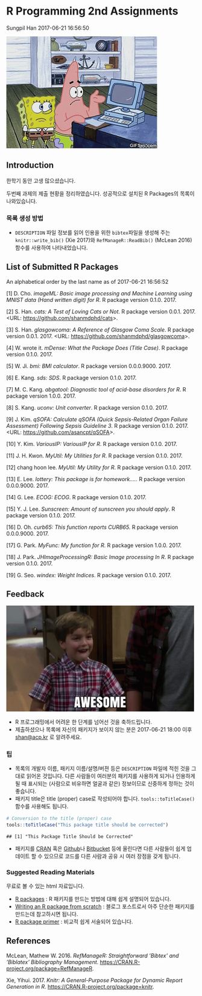 R Programming 2nd Assignments
================
Sungpil Han
2017-06-21 16:56:50

![](gif/program.gif)

Introduction
------------

한학기 동안 고생 많으셨습니다.

두번째 과제의 제출 현황을 정리하였습니다. 성공적으로 설치된 R Packages의 목록이 나와있습니다.

### 목록 생성 방법

-   `DESCRIPTION` 파일 정보를 읽어 인용을 위한 `bibtex`파일을 생성해 주는 `knitr::write_bib()` (Xie 2017)와 `RefManageR::ReadBib()` (McLean 2016) 함수를 사용하여 나타내었습니다.

List of Submitted R Packages
----------------------------

An alphabetical order by the last name as of 2017-06-21 16:56:52

\[1\] D. Cho. *imageML: Basic image processing and Machine Learning using MNIST data (Hand written digit) for R*. R package version 0.1.0. 2017.

\[2\] S. Han. *cats: A Test of Loving Cats or Not*. R package version 0.0.1. 2017. &lt;URL: <https://github.com/shanmdphd/cats>&gt;.

\[3\] S. Han. *glasgowcoma: A Reference of Glasgow Coma Scale*. R package version 0.0.1. 2017. &lt;URL: <https://github.com/shanmdphd/glasgowcoma>&gt;.

\[4\] W. wrote it. *mDense: What the Package Does (Title Case)*. R package version 0.1.0. 2017.

\[5\] W. Ji. *bmi: BMI calculator*. R package version 0.0.0.9000. 2017.

\[6\] E. Kang. *sds: SDS*. R package version 0.1.0. 2017.

\[7\] M. C. Kang. *abgatool: Diagnostic tool of acid-base disorders for R*. R package version 1.0.0. 2017.

\[8\] S. Kang. *uconv: Unit converter*. R package version 0.1.0. 2017.

\[9\] J. Kim. *qSOFA: Calculate qSOFA (Quick Sepsis-Related Organ Failure Assessment) Following Sepsis Guideline 3*. R package version 0.1.0. 2017. &lt;URL: <https://github.com/asancpt/qSOFA>&gt;.

\[10\] Y. Kim. *VariousIP: VariousIP for R*. R package version 0.1.0. 2017.

\[11\] J. H. Kwon. *MyUtil: My Utilities for R*. R package version 0.1.0. 2017.

\[12\] chang hoon lee. *MyUtil: My Utility for R*. R package version 0.1.0. 2017.

\[13\] E. Lee. *lottery: This package is for homework.....* R package version 0.0.0.9000. 2017.

\[14\] G. Lee. *ECOG: ECOG*. R package version 0.1.0. 2017.

\[15\] Y. J. Lee. *Sunscreen: Amount of sunscreen you should apply*. R package version 0.1.0. 2017.

\[16\] D. Oh. *curb65: This function reports CURB65.* R package version 0.0.0.9000. 2017.

\[17\] G. Park. *MyFunc: My function for R*. R package version 1.0.0. 2017.

\[18\] J. Park. *JHImageProcessingR: Basic Image processing In R*. R package version 0.1.0. 2017.

\[19\] G. Seo. *windex: Weight Indices*. R package version 0.1.0. 2017.

Feedback
--------

![](gif/awesome.gif)

-   R 프로그래밍에서 어려운 한 단계를 넘어선 것을 축하드립니다.
-   제출하셨으나 목록에 자신의 패키지가 보이지 않는 분은 2017-06-21 18:00 이후 <shan@acp.kr> 로 알려주세요.

### 팁

-   목록의 개발자 이름, 패키지 이름/설명/버젼 등은 `DESCRIPTION` 파일에 적힌 것을 그대로 읽어온 것입니다. 다른 사람들이 여러분의 패키지를 사용하게 되거나 인용하게 될 때 표시되는 (사람으로 비유하면 얼굴과 같은) 정보이므로 신중하게 정하는 것이 좋습니다.
-   패키지 title은 title (proper) case로 작성되어야 합니다. `tools::toTitleCase()` 함수를 사용해도 됩니다.

``` r
# Conversion to the title (proper) case
tools::toTitleCase("This package title should be corrected")
```

    ## [1] "This Package Title Should be Corrected"

-   패키지를 [CRAN](https://cran.r-project.org/web/packages/index.html) 혹은 [Github](https://github.com)나 [Bitbucket](https://bitbucket.org/) 등에 올린다면 다른 사람들이 쉽게 업데이트 할 수 있으므로 코드를 다른 사람과 공유 시 여러 장점을 갖게 됩니다.

### Suggested Reading Materials

무료로 볼 수 있는 html 자료입니다.

-   [R packages](http://r-pkgs.had.co.nz/) : R 패키지를 만드는 방법에 대해 쉽게 설명되어 있습니다.
-   [Writing an R package from scratch](https://hilaryparker.com/2014/04/29/writing-an-r-package-from-scratch/) : 블로그 포스트로서 아주 단순한 패키지를 만드는데 참고하시면 됩니다.
-   [R package primer](http://kbroman.org/pkg_primer/) : 비교적 쉽게 서술되어 있습니다.

References
----------

McLean, Mathew W. 2016. *RefManageR: Straightforward ’Bibtex’ and ’Biblatex’ Bibliography Management*. <https://CRAN.R-project.org/package=RefManageR>.

Xie, Yihui. 2017. *Knitr: A General-Purpose Package for Dynamic Report Generation in R*. <https://CRAN.R-project.org/package=knitr>.
